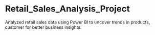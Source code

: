 # Retail_Sales_Analysis_Project
Analyzed retail sales data using Power BI to uncover trends in products, customer for better business insights.
